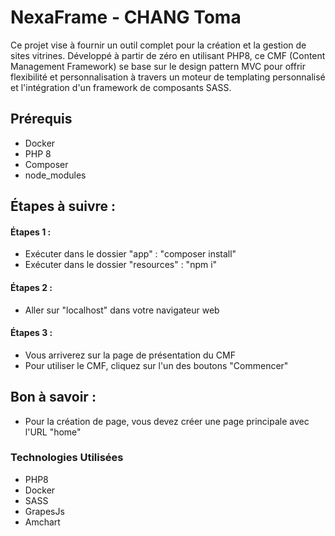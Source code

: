 # NexaFrame - CHANG Toma

Ce projet vise à fournir un outil complet pour la création et la gestion de sites vitrines. 
Développé à partir de zéro en utilisant PHP8, ce CMF (Content Management Framework) se base sur le design pattern MVC pour offrir flexibilité et personnalisation à travers un moteur de templating personnalisé et l'intégration d'un framework de composants SASS.

## Prérequis
- Docker
- PHP 8
- Composer
- node_modules

## Étapes à suivre :

#### Étapes 1 :
- Exécuter dans le dossier "app" : "composer install"
- Exécuter dans le dossier "resources" : "npm i"

#### Étapes 2 :
- Aller sur "localhost" dans votre navigateur web

#### Étapes 3 :
- Vous arriverez sur la page de présentation du CMF
- Pour utiliser le CMF, cliquez sur l'un des boutons "Commencer"

## Bon à savoir :
- Pour la création de page, vous devez créer une page principale avec l'URL "home"

### Technologies Utilisées
 
- PHP8
- Docker
- SASS
- GrapesJs
- Amchart